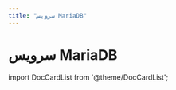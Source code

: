 ```yaml
---
title: "سرویس MariaDB"
---
```

# سرویس MariaDB

import DocCardList from '@theme/DocCardList';

<DocCardList />